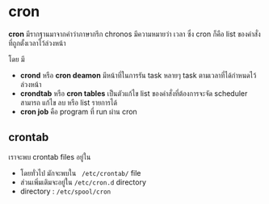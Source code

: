 # cron
**cron** มีรากฐานมาจากคำว่าภาษากรีก chronos มีความหมายว่า เวลา ซึ่ง cron ก็คือ list ของคำสั่งที่ถูกตั้งเวลาไว้ล่วงหน้า

โดย มี
- **crond** หรือ **cron deamon** มีหน้าที่ในการรัน task หลายๆ task ตามเวลาที่ได้กำหนดไว้ล่วงหน้า
- **crondtab** หรือ **cron tables**  เป็นตัวแก้ไข list ของคำสั่งที่ต้องการจะจัด scheduler สามารถ แก้ไข ลบ หรือ list รายการได้
- **cron job** คือ program ที่ run ผ่าน cron

## crontab
เราจะพบ crontab files อยู่ใน 
- โดยทั่วไป มักจะพบใน ``` /etc/crontab/```  file
- ส่วนเพิ่มเติมจะอยู่ใน ```/etc/cron.d``` directory 
- directory : ```/etc/spool/cron```

